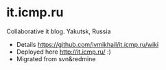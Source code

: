 # it.icmp.ru
Collaborative it blog. Yakutsk, Russia

* Details https://github.com/ivmikhail/it.icmp.ru/wiki
* Deployed here http://it.icmp.ru/ :)
* Migrated from svn&redmine
